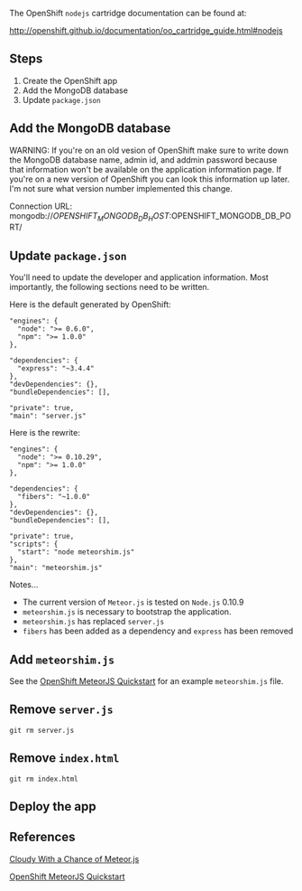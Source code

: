 The OpenShift `nodejs` cartridge documentation can be found at:

http://openshift.github.io/documentation/oo_cartridge_guide.html#nodejs

## Steps
1. Create the OpenShift app
2. Add the MongoDB database
3. Update `package.json`

## Add the MongoDB database

WARNING: If you're on an old vesion of OpenShift make sure to write down the MongoDB database name, admin id, and addmin password because that information won't be available on the application information page. If you're on a new version of OpenShift you can look this information up later. I'm not sure what version number implemented this change.

Connection URL: mongodb://$OPENSHIFT_MONGODB_DB_HOST:$OPENSHIFT_MONGODB_DB_PORT/

## Update `package.json`

You'll need to update the developer and application information. Most importantly, the following sections need to be written.

Here is the default generated by OpenShift:

    "engines": {
      "node": ">= 0.6.0",
      "npm": ">= 1.0.0"
    },
    
    "dependencies": {
      "express": "~3.4.4"
    },
    "devDependencies": {},
    "bundleDependencies": [],
    
    "private": true,
    "main": "server.js"

Here is the rewrite:

    "engines": {
      "node": ">= 0.10.29",
      "npm": ">= 1.0.0"
    },

    "dependencies": {
      "fibers": "~1.0.0"
    },
    "devDependencies": {},
    "bundleDependencies": [],
    
    "private": true,
    "scripts": {
      "start": "node meteorshim.js"
    },
    "main": "meteorshim.js"
    
Notes...
* The current version of `Meteor.js` is tested on `Node.js` 0.10.9
* `meteorshim.js` is necessary to bootstrap the application.
* `meteorshim.js` has replaced `server.js`
* `fibers` has been added as a dependency and `express` has been removed

## Add `meteorshim.js`

See the [OpenShift MeteorJS Quickstart](https://github.com/openshift-quickstart/openshift-meteorjs-quickstart/blob/master/meteorshim.js) for an example `meteorshim.js` file.

## Remove `server.js`

    git rm server.js

## Remove `index.html`

    git rm index.html

## Deploy the app

## References

[Cloudy With a Chance of Meteor.js](https://blog.openshift.com/cloudy-with-a-chance-of-meteorjs/)

[OpenShift MeteorJS Quickstart](https://github.com/openshift-quickstart/openshift-meteorjs-quickstart)